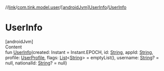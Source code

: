 //[link](../../index.md)/[com.tink.model.user](../index.md)/[[androidJvm]UserInfo](index.md)/[UserInfo](-user-info.md)



# UserInfo  
[androidJvm]  
Content  
fun [UserInfo](-user-info.md)(created: Instant = Instant.EPOCH, id: [String](https://kotlinlang.org/api/latest/jvm/stdlib/kotlin/-string/index.html), appId: [String](https://kotlinlang.org/api/latest/jvm/stdlib/kotlin/-string/index.html), profile: [UserProfile](../[android-jvm]-user-profile/index.md), flags: [List](https://kotlinlang.org/api/latest/jvm/stdlib/kotlin.collections/-list/index.html)<[String](https://kotlinlang.org/api/latest/jvm/stdlib/kotlin/-string/index.html)> = emptyList(), username: [String](https://kotlinlang.org/api/latest/jvm/stdlib/kotlin/-string/index.html)? = null, nationalId: [String](https://kotlinlang.org/api/latest/jvm/stdlib/kotlin/-string/index.html)? = null)  



